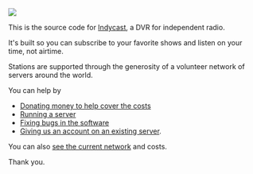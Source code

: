 <img src=https://raw.githubusercontent.com/kristopolous/DRR/master/indycast.net/images/gh-header_4.png>

This is the source code for [Indycast](http://indycast.net), a DVR for independent radio. 

It's built so you can subscribe to your favorite shows and listen on your time, not airtime.

Stations are supported through the generosity of a volunteer network of servers around the world.

You can help by

 * [Donating money to help cover the costs](https://github.com/kristopolous/DRR/wiki/Donating-Money)
 * [Running a server](https://github.com/kristopolous/DRR/wiki/Join-the-Federation)
 * [Fixing bugs in the software](https://github.com/kristopolous/DRR/issues)
 * [Giving us an account on an existing server](https://github.com/kristopolous/DRR/wiki/Donating-Servers).

You can also [see the current network](https://github.com/kristopolous/DRR/wiki/Current-Architecture) and costs.

Thank you.

